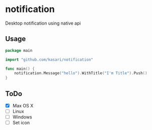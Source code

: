 # notification

Desktop notification using native api

## Usage
```go
package main

import "github.com/kasari/notification"

func main() {
	notification.Message("hello").WithTitle("I'm Title").Push()
}
```

## ToDo
- [x] Max OS X
- [ ] Linux
- [ ] Windows
- [ ] Set icon
